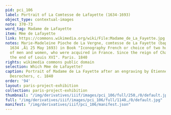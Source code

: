 ```yaml
---
pid: pci_106
label: Portrait of La Comtesse de Lafayette (1634-1693)
object_type: contextual-images
note: 370-73
word_tag: Madame de Lafayette
item: Mme de Lafayette
link: https://commons.wikimedia.org/wiki/File:Madame_de_La_Fayette.jpg
notes: Marie-Madeleine Pioche de La Vergne, comtesse de La Fayette (baptized 18 March
  1634 ‚Äì 25 May 1693) in Book "Iconography French or choice of two hundred portraits
  of men and women, who were acquired in France. Since the reign of Charles VII until
  the end of Louis XVI". Paris. 1840
rights: wikimedia commons public domain
selection: Which Mme de Lafayette?
caption: Portrait of Madame de La Fayette after an engraving by Étienne-Jehandier
  Desrochers, c. 1840
order: '94'
layout: paris-project-exhibition
collection: paris-project-exhibition
thumbnail: "/img/derivatives/iiif/images/pci_106/full/250,/0/default.jpg"
full: "/img/derivatives/iiif/images/pci_106/full/1140,/0/default.jpg"
manifest: "/img/derivatives/iiif/pci_106/manifest.json"
---
```

